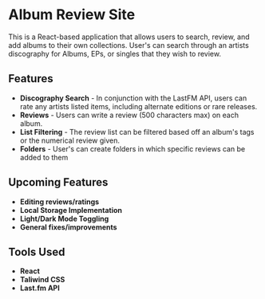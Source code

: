 # Album Review Site

This is a React-based application that allows users to search, review, and add albums to their own collections. User's can search through an artists discography for Albums, EPs, or singles that they wish to review.

## Features
- **Discography Search** - In conjunction with the LastFM API, users can rate any artists listed items, including alternate editions or rare releases.
- **Reviews** - Users can write a review (500 characters max) on each album.
- **List Filtering** - The review list can be filtered based off an album's tags or the numerical review given.
- **Folders** - User's can create folders in which specific reviews can be added to them

## Upcoming Features
- **Editing reviews/ratings** 
- **Local Storage Implementation**
- **Light/Dark Mode Toggling**
- **General fixes/improvements**

## Tools Used
- **React**
- **Taliwind CSS**
- **Last.fm API**
